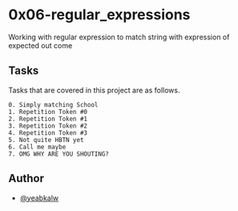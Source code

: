 
# 0x06-regular_expressions

Working with regular expression to match string with expression of expected out come  


## Tasks

Tasks that are covered in this project are as follows.

    0. Simply matching School
    1. Repetition Token #0
    2. Repetition Token #1
    3. Repetition Token #2
    4. Repetition Token #3
    5. Not quite HBTN yet
    6. Call me maybe
    7. OMG WHY ARE YOU SHOUTING?



## Author

- [@yeabkalw](https://www.github.com/yeabkalw)

